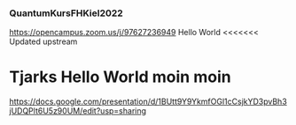 ### QuantumKursFHKiel2022

https://opencampus.zoom.us/j/97627236949
Hello World
<<<<<<< Updated upstream

Tjarks Hello World  moin moin
=======

https://docs.google.com/presentation/d/1BUtt9Y9YkmfOGl1cCsjkYD3pvBh3jUDQPlt6U5z90UM/edit?usp=sharing
